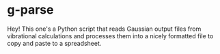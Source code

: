 # g-parse

Hey!
This one's a Python script that reads Gaussian output files from vibrational calculations and processes them into a nicely formatted file to copy and paste to a spreadsheet.

